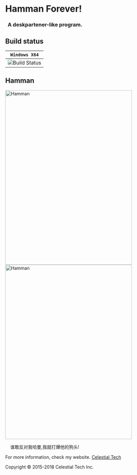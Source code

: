 <h1>Hamman Forever!</h1>
<h3>&nbsp;&nbsp;A deskpartener-like program.</h3>

<h2>Build status</h2>

|**`Windows X64`** 
|---------------------|
 ![Build Status](https://img.shields.io/badge/build-success-brightgreen.svg)|

<div>
<h2>Hamman</h2>
    <img src="https://github.com/CelestialTS/HammanForever/blob/master/Hamman/resource/hamman_g.png" 
    alt="Hamman" 
    height="550"
    width="400"
    />
    <img src="https://github.com/CelestialTS/HammanForever/blob/master/Hamman/resource/hamman_d.png" 
    alt="Hamman" 
    height="550"
    width="400"
    />
</div>
<div>
    <p>&nbsp;&nbsp;&nbsp;&nbsp;谁敢反对我哈曼,我就打爆他的狗头!</p>
    <p>For more information, check my website.
    <a href="www.tianshicangxie.com" target="_blank">Celestial Tech</a></p>
</div>

<p>Copyright  © 2015-2018 Celestial Tech Inc.</p>
